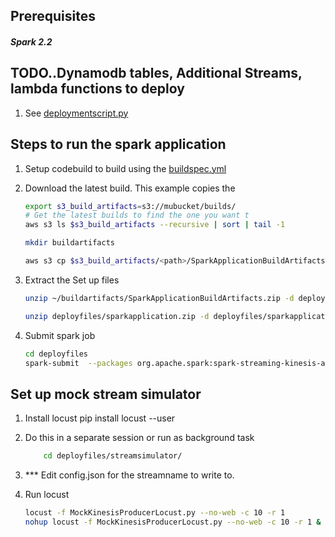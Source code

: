 ## Prerequisites
##### Spark 2.2

## TODO..Dynamodb tables, Additional Streams, lambda functions to deploy
1. See [deploymentscript.py](deploymentscript.py)

## Steps to run the spark application
1. Setup codebuild to build using the [buildspec.yml](buildspec.yml)


2. Download the latest build. This example copies the 

    ```bash
    export s3_build_artifacts=s3://mubucket/builds/ 
    # Get the latest builds to find the one you want t
    aws s3 ls $s3_build_artifacts --recursive | sort | tail -1
 
    mkdir buildartifacts
    
    aws s3 cp $s3_build_artifacts/<path>/SparkApplicationBuildArtifacts.zip ~/buildartifacts

    ```


3. Extract the Set up files 

    ```bash
    unzip ~/buildartifacts/SparkApplicationBuildArtifacts.zip -d deployfiles
    
    unzip deployfiles/sparkapplication.zip -d deployfiles/sparkapplication
    ```

4. Submit spark job
    ```bash
    cd deployfiles
    spark-submit  --packages org.apache.spark:spark-streaming-kinesis-asl_2.11:2.3.0 --archives boto3.zip#boto3,botocore.zip#botocore,sparkapplication.zip#sparkapplication  main.py mydemoapp20180302 CloudTrailEventStream https://kinesis.us-east-1.amazonaws.com us-east-1 AnomalyEventStream 
    ```
   

## Set up mock stream simulator

1. Install locust
    pip install locust --user

2. Do this in a separate session or run as background task
    ```bash
        cd deployfiles/streamsimulator/
     ```
     
3. *** Edit config.json for the streamname to write to.

4. Run locust
    ```bash
    locust -f MockKinesisProducerLocust.py --no-web -c 10 -r 1
    nohup locust -f MockKinesisProducerLocust.py --no-web -c 10 -r 1 &
    ```

